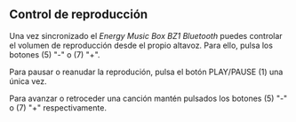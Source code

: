 ## Control de reproducción

Una vez sincronizado el *Energy Music Box BZ1 Bluetooth* puedes controlar el volumen de reproducción desde el propio altavoz. Para ello,  pulsa los botones (5) "-" o (7) "+".

Para pausar o reanudar la reprodución, pulsa el botón PLAY/PAUSE (1) una única vez.

Para avanzar o retroceder una canción mantén pulsados los botones (5) "-" o (7) "+" respectivamente. 
